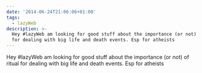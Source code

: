```yaml
---
date: '2014-06-24T21:06:06+01:00'
tags:
  - lazyWeb
description: >-
  Hey #lazyWeb am looking for good stuff about the importance (or not) of ritual
  for dealing with big life and death events. Esp for atheists
---
```

Hey #lazyWeb am looking for good stuff about the importance (or not) of ritual for dealing with big life and death events. Esp for atheists
